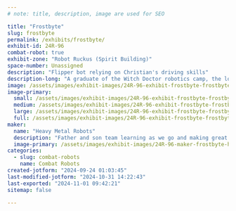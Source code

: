 ```yaml
---
# note: title, description, image are used for SEO

title: "Frostbyte"
slug: frostbyte
permalink: /exhibits/frostbyte/
exhibit-id: 24R-96
combat-robot: true
exhibit-zone: "Robot Ruckus (Spirit Building)"
space-number: Unassigned
description: "Flipper bot relying on Christian's driving skills"
description-long: "A graduate of the Witch Doctor robotics camp, the love of combat robotics was born."
image: /assets/images/exhibit-images/24R-96-exhibit-frostbyte-frostbyte-large.jpg
image-primary: 
  small: /assets/images/exhibit-images/24R-96-exhibit-frostbyte-frostbyte-small.jpg
  medium: /assets/images/exhibit-images/24R-96-exhibit-frostbyte-frostbyte-medium.jpg
  large: /assets/images/exhibit-images/24R-96-exhibit-frostbyte-frostbyte-large.jpg
  full: /assets/images/exhibit-images/24R-96-exhibit-frostbyte-frostbyte-full.jpg
maker: 
  name: "Heavy Metal Robots"
  description: "Father and son team learning as we go and making great friends along the way"
  image-primary: /assets/images/exhibit-images/24R-96-maker-frostbyte-heavy-metal-robots-logo-medium.png
categories: 
  - slug: combat-robots
    name: Combat Robots
created-jotform: "2024-09-24 01:03:45"
last-modified-jotform: "2024-10-31 14:22:43"
last-exported: "2024-11-01 09:42:21"
sitemap: false

---
```

